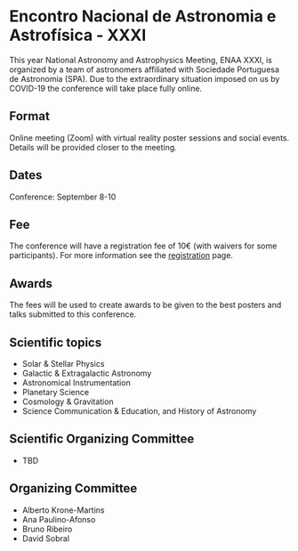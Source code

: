 # Encontro Nacional de Astronomia e Astrofísica - XXXI

This year National Astronomy and Astrophysics Meeting, ENAA XXXI, is organized by a team of astronomers affiliated with Sociedade Portuguesa de Astronomia (SPA). Due to the extraordinary situation imposed on us by COVID-19 the conference will take place fully online.

## Format
Online meeting (Zoom) with virtual reality poster sessions and social events. Details will be provided closer to the meeting.

## Dates
Conference: September 8-10

## Fee
The conference will have a registration fee of 10€ (with waivers for some participants). For more information see the [registration](./registration.md) page.

## Awards 
The fees will be used to create awards to be given to the best posters and talks submitted to this conference.

## Scientific topics
- Solar & Stellar Physics
- Galactic & Extragalactic Astronomy
- Astronomical Instrumentation
- Planetary Science
- Cosmology & Gravitation
- Science Communication & Education, and History of Astronomy

## Scientific Organizing Committee
- TBD

## Organizing Committee 
- Alberto Krone-Martins
- Ana Paulino-Afonso
- Bruno Ribeiro
- David Sobral